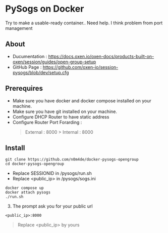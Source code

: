 # PySogs on Docker
Try to make a usable-ready container.. Need help.
I think problem from port management

## About 

- Ducumentation : https://docs.oxen.io/oxen-docs/products-built-on-oxen/session/guides/open-group-setup
- GitHub Page : https://github.com/oxen-io/session-pysogs/blob/dev/setup.cfg



## Prerequires
- Make sure you have docker and docker compose installed on your machine.
- Make sure you have git installed on your machine.
- Configure DHCP Router to have static address
- Configure Router Port Forarding :
  > External : 8000 > Internal : 8000

## Install

```
git clone https://github.com/n0m4de/docker-pysogs-opengroup
cd docker-pysogs-opengroup
```

- Replace SESSIONID in /pysogs/run.sh
- Replace <public_ip> in /pysogs/sogs.ini

```
docker compose up
docker attach pysogs
./run.sh
```

3. The prompt ask you for your public url
```
<public_ip>:8000
```
> Replace <public_ip> by yours

